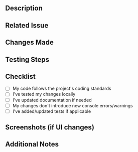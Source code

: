 <!-- Thanks for contributing! Please follow these guidelines before submitting -->

## Description
<!--- Describe your changes in detail -->

## Related Issue
<!--- If fixing a bug, there should be an issue describing it with steps to reproduce -->
<!--- Please link to the issue here using "Closes #123" -->

## Changes Made
<!--- List your main changes here -->

## Testing Steps
<!--- Describe how reviewers can test your changes -->

## Checklist
- [ ] My code follows the project's coding standards
- [ ] I've tested my changes locally
- [ ] I've updated documentation if needed
- [ ] My changes don't introduce new console errors/warnings
- [ ] I've added/updated tests if applicable

## Screenshots (if UI changes)
<!--- Add before/after screenshots for visual changes -->

## Additional Notes
<!--- Add any other context about the PR here -->
